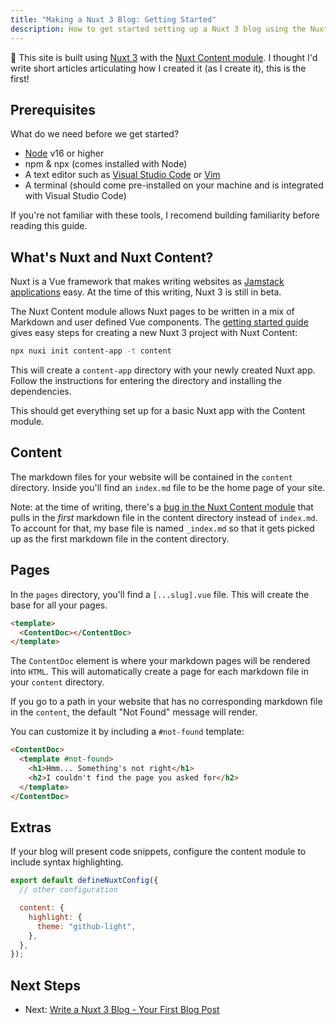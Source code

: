 ```yaml
---
title: "Making a Nuxt 3 Blog: Getting Started"
description: How to get started setting up a Nuxt 3 blog using the Nuxt Content module.
---
```


:wave: This site is built using [Nuxt 3](https://v3.nuxtjs.org/) with the [Nuxt Content module](https://content.nuxtjs.org/). I thought I'd write short articles articulating how I created it (as I create it), this is the first!

## Prerequisites

What do we need before we get started?

- [Node](https://nodejs.org/en/) v16 or higher
- npm & npx (comes installed with Node)
- A text editor such as [Visual Studio Code](https://code.visualstudio.com/) or [Vim](https://www.vim.org/)
- A terminal (should come pre-installed on your machine and is integrated with Visual Studio Code)

If you're not familiar with these tools, I recomend building familiarity before reading this guide.

## What's Nuxt and Nuxt Content?

Nuxt is a Vue framework that makes writing websites as [Jamstack applications](https://jamstack.org/) easy. At the time of this writing, Nuxt 3 is still in beta.

The Nuxt Content module allows Nuxt pages to be written in a mix of Markdown and user defined Vue components. The [getting started guide](https://content.nuxtjs.org/get-started) gives easy steps for creating a new Nuxt 3 project with Nuxt Content:

```bash
npx nuxi init content-app -t content
```

This will create a `content-app` directory with your newly created Nuxt app. Follow the instructions for entering the directory and installing the dependencies.

This should get everything set up for a basic Nuxt app with the Content module.

## Content

The markdown files for your website will be contained in the `content` directory. Inside you'll find an `index.md` file to be the home page of your site.

Note: at the time of writing, there's a [bug in the Nuxt Content module](https://github.com/nuxt/content/issues/1237) that pulls in the _first_ markdown file in the content directory instead of `index.md`. To account for that, my base file is named `_index.md` so that it gets picked up as the first markdown file in the content directory.

## Pages

In the `pages` directory, you'll find a `[...slug].vue` file. This will create the base for all your pages.

```html
<template>
  <ContentDoc></ContentDoc>
</template>
```

The `ContentDoc` element is where your markdown pages will be rendered into `HTML`. This will automatically create a page for each markdown file in your `content` directory.

If you go to a path in your website that has no corresponding markdown file in the `content`, the default "Not Found" message will render.

You can customize it by including a `#not-found` template:

```html
<ContentDoc>
  <template #not-found>
    <h1>Hmm... Something's not right</h1>
    <h2>I couldn't find the page you asked for</h2>
  </template>
</ContentDoc>
```

## Extras

If your blog will present code snippets, configure the content module to include syntax highlighting.

```js
export default defineNuxtConfig({
  // other configuration

  content: {
    highlight: {
      theme: "github-light",
    },
  },
});
```

## Next Steps

- Next: [Write a Nuxt 3 Blog - Your First Blog Post](/blog/write-a-nuxt-3-blog-part-2)

